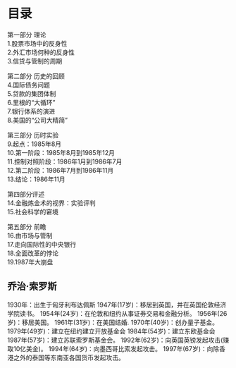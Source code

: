# 目录
第一部分 理论   
1.股票市场中的反身性   
2.外汇市场何种的反身性   
3.信贷与管制的周期   

第二部分 历史的回顾   
4.国际债务问题   
5.贷款的集团体制   
6.里根的“大循环”   
7.银行体系的演进   
8.美国的“公司大精简”   

第三部分 历时实验   
9.起点：1985年8月   
10.第一阶段：1985年8月到1985年12月   
11.控制对照阶段：1986年1月到1986年7月   
12.第二阶段：1986年7月到1986年11月   
13.结论：1986年11月   

第四部分评述   
14.金融炼金术的视界：实验评判   
15.社会科学的窘境   

第五部分 前瞻   
16.由市场与管制   
17.走向国际性的中央银行   
18.全面改革的悖论  
19.1987年大崩盘   

## 乔治·索罗斯
1930年：出生于匈牙利布达佩斯
1947年(17岁)：移居到英国，并在英国伦敦经济学院读书。
1954年(24岁)：在伦敦和纽约从事证券交易和金融分析。
1956年(26岁)：移居美国。
1961年(31岁)：在美国结婚.
1970年(40岁)：创办量子基金。
1979年(49岁)：建立在纽约建立开放基金会
1984年(54岁)：建立东欧基金会
1987年(57岁)：建立苏联索罗斯基金会。
1992年(62岁)：向英国英镑发起攻击(赚取10亿美金)。
1994年(64岁)：向墨西哥比索发起攻击。
1997年(67岁)：向除香港之外的泰国等东南亚各国货币发起攻击。


